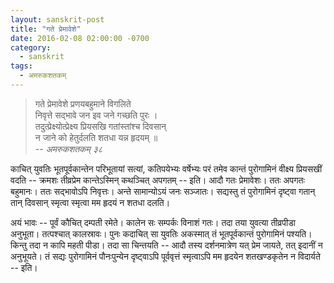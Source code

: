 ```yaml
---
layout: sanskrit-post
title: "गते प्रेमावेशे"
date: 2016-02-08 02:00:00 -0700
category:
  - sanskrit
tags:
  - अमरुकशतकम्
---
```


> गते प्रेमावेशे प्रणयबहुमाने विगलिते   
> निवृत्ते सद्भावे जन इव जने गच्छति पुरः ।  
> तदुत्प्रेक्ष्योत्प्रेक्ष्य प्रियसखि गतांस्तांश्च दिवसान्   
> न जाने को हेतुर्दलति शतधा यन्न हृदयम् ॥  
> <cite> -- अमरुकशतकम् ३८</cite>

काचित् युवतिः भूतपूर्वकान्तेन परिभूतायां सत्यां, कतिपयेभ्यः वर्षेभ्यः परं
तमेव कान्तं पुरोगामिनं वीक्ष्य प्रियसखीं वदति -- क्रमशः तीव्रप्रेम कान्तेऽस्मिन्
कथञ्चित् अपगतम् -- इति। आदौ गतः प्रेमावेशः। ततः अपगतः बहुमानः।
ततः सद्भावोऽपि निवृत्तः। अन्ते सामान्योऽयं जनः सञ्जातः। सद्यस्तु तं
पुरोगामिनं दृष्ट्वा गतान् तान् दिवसान् स्मृत्वा स्मृत्वा मम हृदयं न शतधा दलति।

अयं भावः -- पूर्वं कौचित् दम्पती रमेते। कालेन सः सम्पर्कः विनाशं गतः। तदा तया
युवत्या तीव्रपीडा अनुभूता। तत्पश्चात् कालस्रावः। पुनः कदाचित् सा युवतिः अकस्मात्
तं भूतपूर्वकान्तं पुरोगामिनं पश्यति। किन्तु तदा न कापि महती पीडा।
तदा सा चिन्तयति -- आदौ तस्य दर्शनमात्रेण यत् प्रेम जायते,
तत् इदानीं न अनुभूयते। तं सद्यः पुरोगामिनं पौनःपुन्येन दृष्ट्वाऽपि पूर्ववृत्तं स्मृत्वाऽपि
मम हृदयेन शतखण्डकृतेन न विदार्यते -- इति।
